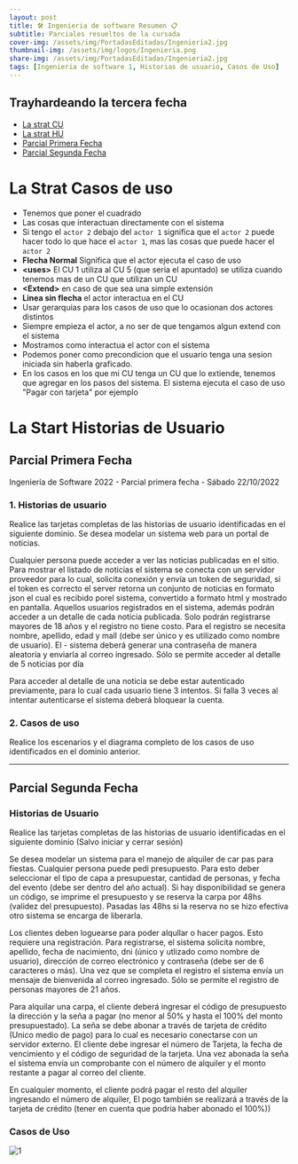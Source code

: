 ```yaml
---
layout: post
title: 🛠 Ingenieria de software Resumen 📋
subtitle: Parciales resueltos de la cursada
cover-img: /assets/img/PortadasEditadas/Ingenieria2.jpg
thumbnail-img: /assets/img/logos/Ingenieria.png
share-img: /assets/img/PortadasEditadas/Ingenieria2.jpg
tags: [Ingenieria de software 1, Historias de usuario, Casos de Uso]
---
```


## Trayhardeando la tercera fecha

- [La strat CU](#la-strat-casos-de-uso)
- [La strat HU](#la-start-historias-de-usuario)
- [Parcial Primera Fecha](#parcial-primera-fecha)
- [Parcial Segunda Fecha](#parcial-segunda-fecha)


# La Strat Casos de uso

- Tenemos que poner el cuadrado
- Las cosas que interactuan directamente con el sistema
- Si tengo el `actor 2` debajo del `actor 1` significa que el `actor 2` puede hacer todo lo que hace el `actor 1`, mas las cosas que puede hacer el `actor 2`
- **Flecha Normal** Significa que el actor ejecuta el caso de uso
- **\<uses>** El CU 1 utiliza al CU 5 (que seria el apuntado) se utiliza cuando tenemos mas de un CU que utilizan un CU
- **\<Extend>** en caso de que sea una simple extensión
- **Linea sin flecha** el actor interactua en el CU
- Usar gerarquias para los casos de uso que lo ocasionan dos actores distintos
- Siempre empieza el actor, a no ser de que tengamos algun extend con el sistema
- Mostramos como interactua el actor con el sistema
- Podemos poner como precondicion que el usuario tenga una sesion iniciada sin haberla graficado.
- En los casos en los que mi CU tenga un CU que lo extiende, tenemos que agregar en los pasos del sistema. El sistema ejecuta el caso de uso "Pagar con tarjeta" por ejemplo
 

# La Start Historias de Usuario

## Parcial Primera Fecha

Ingeniería de Software 2022 - Parcial primera fecha - Sábado 22/10/2022

### 1. Historias de usuario

Realice las tarjetas completas de las historias de usuario identificadas en el siguiente dominio.
Se desea modelar un sistema web para un portal de noticias.

Cualquier persona puede acceder a ver las noticias publicadas en el sitio. Para
mostrar el listado de noticias el sistema se conecta con un servidor proveedor
para lo cual, solicita conexión y envía un token de seguridad, si el token es
correcto el server retorna un conjunto de noticias en formato json el cual es
recibido porel sistema, convertido a formato html y mostrado en pantalla.
Aquellos usuarios registrados en el sistema, además podrán acceder a un detalle de cada noticia
publicada. Solo podrán registrarse mayores de 18 años y el registro no tiene costo. Para el registro
se necesita nombre, apellido, edad y mall (debe ser único y es utilizado como nombre de usuario). El -
sistema deberá generar una contraseña de manera aleatoria y enviarla al correo ingresado. Sólo se
permite acceder al detalle de 5 noticias por día

Para acceder al detalle de una noticia se debe estar autenticado previamente, para lo cual cada
usuario tiene 3 intentos. Si falla 3 veces al intentar autenticarse el sistema deberá bloquear la
cuenta.

### 2. Casos de uso
Realice los escenarios y el diagrama completo de los casos de uso identificados en el dominio
anterior.


---

## Parcial Segunda Fecha

### Historias de Usuario

Realice las tarjetas completas de las historias de usuario identificadas en el siguiente dominio (Salvo iniciar y cerrar sesión)

Se desea modelar un sistema para el manejo de alquiler de car
pas para fiestas. Cualquier persona puede pedi
presupuesto. Para esto deber seleccionar el tipo de capa a presupuestar, cantidad de personas, y fecha del evento
(debe ser dentro del año actual). Si hay disponibilidad se genera un código, se imprime el presupuesto y se reserva la
carpa por 48hs (validez del presupuesto). Pasadas las 48hs si la reserva no se hizo efectiva otro sistema se encarga de liberarla.

Los clientes deben loguearse para poder alqullar o hacer pagos. Esto requiere una registración. Para registrarse, el
sistema solicita nombre, apellido, fecha de nacimiento, dni (único y utlizado como nombre de usuario), dirección de
correo electrónico y contraseña (debe ser de 6 caracteres o más). Una vez que se completa el registro el sistema
envía un mensaje de bienvenida al correo ingresado. Sólo se permite el registro de personas mayores de 21 años.

Para alquilar una carpa, el cliente deberá ingresar el código de presupuesto la dirección y la seña a pagar (no menor
al 50% y hasta el 100% del monto presupuestado). La seña se debe abonar a través de tarjeta de crédito (Unico
medio de pago) para lo cual es necesario conectarse con un servidor externo. El cliente debe ingresar el número de
Tarjeta, la fecha de vencimiento y el código de seguridad de la tarjeta. Una vez abonada la seña el sistema envía un
comprobante con el número de alquiler y el monto restante a pagar al correo del cliente.

 

En cualquier momento, el cliente podrá pagar el resto del alquiler ingresando el número de alquiler, El pogo también
se realizará a través de la tarjeta de crédito (tener en cuenta que podria haber abonado el 100%))

### Casos de Uso

![1](https://user-images.githubusercontent.com/55964635/205096308-5808f9f7-99d8-40d8-82ba-c6a0f3b686e0.jpeg)

